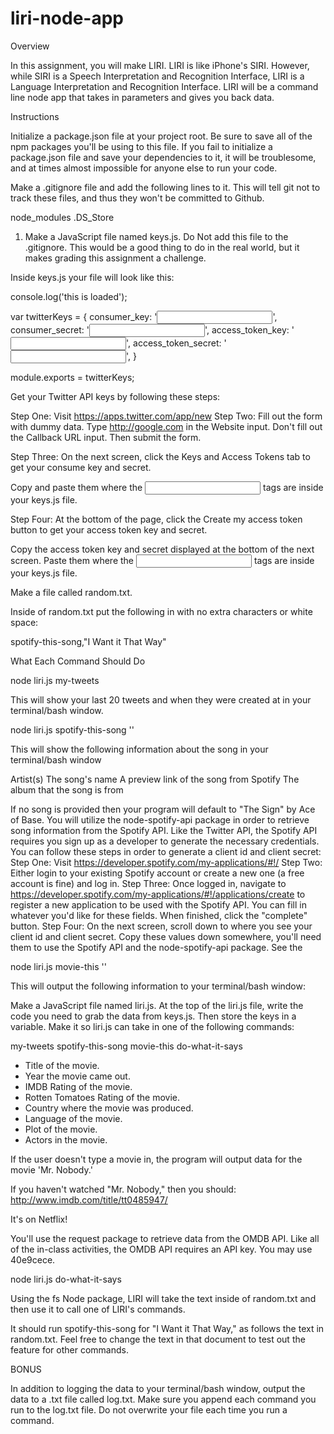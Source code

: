 # liri-node-app
Overview

In this assignment, you will make LIRI. LIRI is like iPhone's SIRI. However, while SIRI is a Speech Interpretation
and Recognition Interface, LIRI is a Language Interpretation and Recognition Interface. LIRI will be a command
line node app that takes in parameters and gives you back data.

Instructions


Initialize a package.json file at your project root. Be sure to save all of the npm packages you'll be using to
this file. If you fail to initialize a package.json file and save your dependencies to it, it will be troublesome,
and at times almost impossible for anyone else to run your code.

Make a .gitignore file and add the following lines to it. This will tell git not to track these files,
and thus they won't be committed to Github.

node_modules
.DS_Store

1. Make a JavaScript file named keys.js. Do Not add this file to the .gitignore. This would be a good thing to do
in the real world, but it makes grading this assignment a challenge.

Inside keys.js your file will look like this:

console.log('this is loaded');

var twitterKeys = {
  consumer_key: '<input here>',
  consumer_secret: '<input here>',
  access_token_key: '<input here>',
  access_token_secret: '<input here>',
}

module.exports = twitterKeys;

Get your Twitter API keys by following these steps:

Step One: Visit https://apps.twitter.com/app/new
Step Two: Fill out the form with dummy data. Type http://google.com in the Website input. Don't fill out the Callback URL input. Then submit the form.

Step Three: On the next screen, click the Keys and Access Tokens tab to get your consume key and secret. 

Copy and paste them where the <input here> tags are inside your keys.js file.

Step Four: At the bottom of the page, click the Create my access token button to get your access token key and secret. 

Copy the access token key and secret displayed at the bottom of the next screen. Paste them where the <input here> tags are inside your keys.js file.

Make a file called random.txt.

Inside of random.txt put the following in with no extra characters or white space:

spotify-this-song,"I Want it That Way"

What Each Command Should Do


node liri.js my-tweets



This will show your last 20 tweets and when they were created at in your terminal/bash window.



node liri.js spotify-this-song '<song name here>'




This will show the following information about the song in your terminal/bash window


Artist(s)
The song's name
A preview link of the song from Spotify
The album that the song is from


If no song is provided then your program will default to "The Sign" by Ace of Base.
You will utilize the node-spotify-api package in order to retrieve song information from the Spotify API.
Like the Twitter API, the Spotify API requires you sign up as a developer to generate the necessary credentials. You can follow these steps in order to generate a client id and client secret:
Step One: Visit https://developer.spotify.com/my-applications/#!/
Step Two: Either login to your existing Spotify account or create a new one (a free account is fine) and log in.
Step Three: Once logged in, navigate to https://developer.spotify.com/my-applications/#!/applications/create to register a new application to be used with the Spotify API. You can fill in whatever you'd like for these fields. When finished, click the "complete" button.
Step Four: On the next screen, scroll down to where you see your client id and client secret. Copy these values down somewhere, you'll need them to use the Spotify API and the node-spotify-api package. See the 

node liri.js movie-this '<movie name here>'

This will output the following information to your terminal/bash window:

Make a JavaScript file named liri.js.
At the top of the liri.js file, write the code you need to grab the data from keys.js. Then store the keys in a variable.
Make it so liri.js can take in one of the following commands:

my-tweets
spotify-this-song
movie-this
do-what-it-says

   * Title of the movie.
   * Year the movie came out.
   * IMDB Rating of the movie.
   * Rotten Tomatoes Rating of the movie.
   * Country where the movie was produced.
   * Language of the movie.
   * Plot of the movie.
   * Actors in the movie.
 
If the user doesn't type a movie in, the program will output data for the movie 'Mr. Nobody.'

If you haven't watched "Mr. Nobody," then you should: http://www.imdb.com/title/tt0485947/

It's on Netflix!

You'll use the request package to retrieve data from the OMDB API. Like all of the in-class activities, the OMDB API requires an API key. You may use 40e9cece.

node liri.js do-what-it-says

Using the fs Node package, LIRI will take the text inside of random.txt and then use it to call one of LIRI's commands.

It should run spotify-this-song for "I Want it That Way," as follows the text in random.txt.
Feel free to change the text in that document to test out the feature for other commands.

BONUS

In addition to logging the data to your terminal/bash window, output the data to a .txt file called log.txt.
Make sure you append each command you run to the log.txt file. 
Do not overwrite your file each time you run a command.
